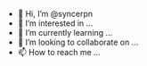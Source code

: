 - 👋 Hi, I’m @syncerpn
- 👀 I’m interested in ...
- 🌱 I’m currently learning ...
- 💞️ I’m looking to collaborate on ...
- 📫 How to reach me ...

<!---
syncerpn/syncerpn is a ✨ special ✨ repository because its `README.md` (this file) appears on your GitHub profile.
You can click the Preview link to take a look at your changes.
--->
